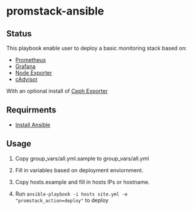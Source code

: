# promstack-ansible

## Status

This playbook enable user to deploy a basic monitoring stack based on:

- [Prometheus](https://prometheus.io)
- [Grafana](https://grafana.com)
- [Node Exporter](https://github.com/prometheus/node_exporter)
- [cAdvisor](https://github.com/google/cadvisor)

With an optional install of [Ceph Exporter](https://github.com/digitalocean/ceph_exporter/tree/luminous)

## Requirments 

- [Install Ansible](http://docs.ansible.com/ansible/intro_installation.html)

## Usage

1. Copy group_vars/all.yml.sample to group_vars/all.yml

2. Fill in variables based on deployment enviornment.

3. Copy hosts.example and fill in hosts IPs or hostname.

4. Run ```ansible-playbook -i hosts site.yml -e "promstack_action=deploy"``` to deploy
